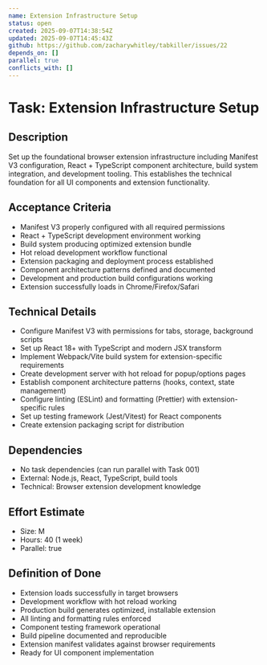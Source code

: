 ```yaml
---
name: Extension Infrastructure Setup
status: open
created: 2025-09-07T14:38:54Z
updated: 2025-09-07T14:45:43Z
github: https://github.com/zacharywhitley/tabkiller/issues/22
depends_on: []
parallel: true
conflicts_with: []
---
```


# Task: Extension Infrastructure Setup

## Description
Set up the foundational browser extension infrastructure including Manifest V3 configuration, React + TypeScript component architecture, build system integration, and development tooling. This establishes the technical foundation for all UI components and extension functionality.

## Acceptance Criteria
- Manifest V3 properly configured with all required permissions
- React + TypeScript development environment working
- Build system producing optimized extension bundle
- Hot reload development workflow functional
- Extension packaging and deployment process established
- Component architecture patterns defined and documented
- Development and production build configurations working
- Extension successfully loads in Chrome/Firefox/Safari

## Technical Details
- Configure Manifest V3 with permissions for tabs, storage, background scripts
- Set up React 18+ with TypeScript and modern JSX transform
- Implement Webpack/Vite build system for extension-specific requirements
- Create development server with hot reload for popup/options pages
- Establish component architecture patterns (hooks, context, state management)
- Configure linting (ESLint) and formatting (Prettier) with extension-specific rules
- Set up testing framework (Jest/Vitest) for React components
- Create extension packaging script for distribution

## Dependencies
- No task dependencies (can run parallel with Task 001)
- External: Node.js, React, TypeScript, build tools
- Technical: Browser extension development knowledge

## Effort Estimate
- Size: M
- Hours: 40 (1 week)
- Parallel: true

## Definition of Done
- Extension loads successfully in target browsers
- Development workflow with hot reload working
- Production build generates optimized, installable extension
- All linting and formatting rules enforced
- Component testing framework operational
- Build pipeline documented and reproducible
- Extension manifest validates against browser requirements
- Ready for UI component implementation
